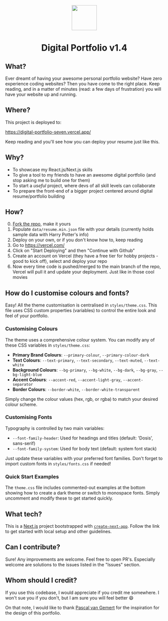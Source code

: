 <div align="center">
    <img src="https://freepngimg.com/thumb/paper_sheet/2-2-paper-sheet-transparent.png" height="80px"/>
    <h1>Digital Portfolio v1.4</h1>
</div>

## What?

Ever dreamt of having your awesome personal portfolio website? Have zero experience coding websites? Then you have come to the right place. Keep reading, and in a matter of minutes (read: a few days of frustration) you will have your website up and running.

## Where?

This project is deployed to: 

https://digital-portfolio-seven.vercel.app/ 

Keep reading and you'll see how you can deploy your resume just like this.

## Why?

- To showcase my React.js/Next.js skills
- To give a tool to my friends to have an awesome digital portfolio (and stop asking me to build one for them)
- To start a _useful_ project, where devs of all skill levels can collaborate
- To prepare the front-end of a bigger project centered around digital resume/portfolio building

## How?

0. [Fork the repo](https://docs.github.com/en/get-started/quickstart/fork-a-repo), make it yours
1. Populate `data/resume.min.json` file with your details (currently holds sample data with Harry Potter's info)
2. Deploy on your own, or if you don't know how to, keep reading
3. Go to https://vercel.com/
4. Click on "Start Deploying" and then "Continue with Github"
5. Create an account on Vercel (they have a free tier for hobby projects - good to kick off), select and deploy your repo
6. Now every time code is pushed/merged to the main branch of the repo, Vercel will pull it and update your deployment. Just like in those cool movies

## How do I customise colours and fonts?

Easy! All the theme customisation is centralised in `styles/theme.css`. This file uses CSS custom properties (variables) to control the entire look and feel of your portfolio.

### Customising Colours

The theme uses a comprehensive colour system. You can modify any of these CSS variables in `styles/theme.css`:

- **Primary Brand Colours**: `--primary-colour`, `--primary-colour-dark`
- **Text Colours**: `--text-primary`, `--text-secondary`, `--text-muted`, `--text-white`
- **Background Colours**: `--bg-primary`, `--bg-white`, `--bg-dark`, `--bg-gray`, `--bg-light-blue`
- **Accent Colours**: `--accent-red`, `--accent-light-gray`, `--accent-separator`
- **Border Colours**: `--border-white`, `--border-white-transparent`

Simply change the colour values (hex, rgb, or rgba) to match your desired colour scheme.

### Customising Fonts

Typography is controlled by two main variables:

- `--font-family-header`: Used for headings and titles (default: 'Dosis', sans-serif)
- `--font-family-system`: Used for body text (default: system font stack)

Just update these variables with your preferred font families. Don't forget to import custom fonts in `styles/fonts.css` if needed!

### Quick Start Examples

The `theme.css` file includes commented-out examples at the bottom showing how to create a dark theme or switch to monospace fonts. Simply uncomment and modify these to get started quickly.

## What tech?

This is a [Next.js](https://nextjs.org/) project bootstrapped with [`create-next-app`](https://github.com/vercel/next.js/tree/canary/packages/create-next-app). Follow the link to get started with local setup and other guidelines.

## Can I contribute?

Sure! Any improvements are welcome. Feel free to open PR's. Especially welcome are solutions to the issues listed in the "Issues" section.

## Whom should I credit?

If you use this codebase, I would appreciate if you credit me somewhere. I won't sue you if you don't, but I am sure you will feel better :smile:

On that note, I would like to thank [Pascal van Gemert](https://github.com/pascalvgemert/resume) for the inspiration for the design of this portfolio.